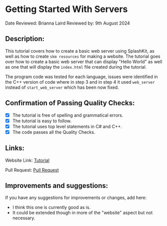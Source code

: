 # Getting Started With Servers

Date Reviewed: Brianna Laird
Reviewed by: 9th August 2024

## Description:

This tutorial covers how to create a basic web server using SplashKit, as well as how to create `skm resources` for making a website. The tutorial goes over how to create a basic web server that can display "Hello World" as well as one that will display the `index.html` file created during the tutorial.

The program code was tested for each language, issues were identified in the C++ version of code where in step 3 and in step 4 it used `web_server` instead of `start_web_server` which has been now fixed.

## Confirmation of Passing Quality Checks:

- [X] The tutorial is free of spelling and grammatical errors.
- [X] The tutorial is easy to follow.
- [X] The tutorial uses top level statements in C# and C++.
- [X] The code passes all the Quality Checks.

## Links:

Website Link: [Tutorial](https://splashkit.io/guides/networking/0-getting-started-with-servers/)

Pull Request: [Pull Request](https://github.com/thoth-tech/splashkit.io-starlight/pull/145)

## Improvements and suggestions:

If you have any suggestions for improvements or changes, add here:

- I think this one is currently good as is.
- It could be extended though in more of the "website" aspect but not necessary.